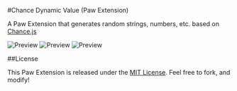 #Chance Dynamic Value (Paw Extension)

A Paw Extension that generates random strings, numbers, etc. based on [Chance.js](http://chancejs.com)

![](http://i.imgur.com/Bn0ItrY.png "Preview")
![](http://i.imgur.com/RAeMuBx.png "Preview")
![](http://i.imgur.com/3jqqqNM.png "Preview")


##License

This Paw Extension is released under the [MIT License](LICENSE). Feel free to fork, and modify!
